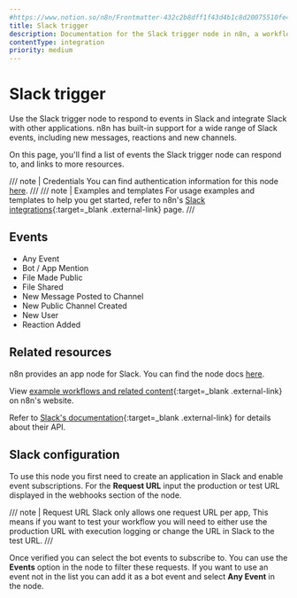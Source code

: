 ```yaml
---
#https://www.notion.so/n8n/Frontmatter-432c2b8dff1f43d4b1c8d20075510fe4
title: Slack trigger
description: Documentation for the Slack trigger node in n8n, a workflow automation platform. Includes details of operations and configuration, and links to examples and credentials information.
contentType: integration
priority: medium
---
```

# Slack trigger

Use the Slack trigger node to respond to events in Slack and integrate Slack with other applications. n8n has built-in support for a wide range of Slack events, including new messages, reactions and new channels.

On this page, you'll find a list of events the Slack trigger node can respond to, and links to more resources.

///  note  | Credentials
You can find authentication information for this node [here](/integrations/builtin/credentials/slack/).
///
///  note  | Examples and templates
For usage examples and templates to help you get started, refer to n8n's [Slack integrations](https://n8n.io/integrations/slack-trigger/){:target=_blank .external-link} page.
///
## Events

* Any Event
* Bot / App Mention
* File Made Public
* File Shared
* New Message Posted to Channel
* New Public Channel Created
* New User
* Reaction Added

## Related resources

n8n provides an app node for Slack. You can find the node docs [here](/integrations/builtin/app-nodes/n8n-nodes-base.slack/).

View [example workflows and related content](https://n8n.io/integrations/slack-trigger/){:target=_blank .external-link} on n8n's website.

Refer to [Slack's documentation](https://api.slack.com/apis/connections/events-api){:target=_blank .external-link} for details about their API.

## Slack configuration

To use this node you first need to create an application in Slack and enable event subscriptions. For the **Request URL** input the production or test URL displayed in the webhooks section of the node.

///  note  | Request URL
Slack only allows one request URL per app, This means if you want to test your workflow you will need to either use the production URL with execution logging or change the URL in Slack to the test URL.
///

Once verified you can select the bot events to subscribe to. You can use the **Events** option in the node to filter these requests. If you want to use an event not in the list you can add it as a bot event and select **Any Event** in the node.

